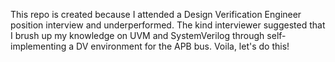 This repo is created because I attended a Design Verification Engineer position interview and underperformed. 
The kind interviewer suggested that I brush up my knowledge on UVM and SystemVerilog through self-implementing a DV environment for the APB bus.
Voila, let's do this!
